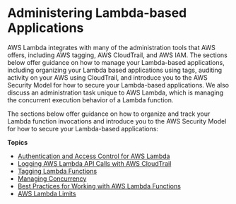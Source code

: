 # Administering Lambda\-based Applications<a name="admin-lambda-apps"></a>

AWS Lambda integrates with many of the administration tools that AWS offers, including AWS tagging, AWS CloudTrail, and AWS IAM\. The sections below offer guidance on how to manage your Lambda\-based applications, including organizing your Lambda based applications using tags, auditing activity on your AWS using CloudTrail, and introduce you to the AWS Security Model for how to secure your Lambda\-based applications\. We also discuss an administration task unique to AWS Lambda, which is managing the concurrent execution behavior of a Lambda function\.

The sections below offer guidance on how to organize and track your Lambda function invocations and introduce you to the AWS Security Model for how to secure your Lambda\-based applications:

**Topics**
+ [Authentication and Access Control for AWS Lambda](lambda-auth-and-access-control.md)
+ [Logging AWS Lambda API Calls with AWS CloudTrail](logging-using-cloudtrail.md)
+ [Tagging Lambda Functions](tagging.md)
+ [Managing Concurrency](concurrent-executions.md)
+ [Best Practices for Working with AWS Lambda Functions](best-practices.md)
+ [AWS Lambda Limits](limits.md)